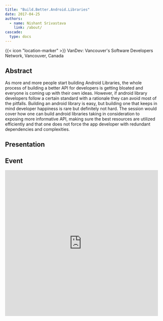 ```yaml
---
title: "Build.Better.­Android.Libraries"
date: 2017-04-25
authors:
  - name: Nishant Srivastava
    link: /about/
cascade:
  type: docs
---
```


{{< icon "location-marker" >}} VanDev: Vancouver's Software Developers Network, Vancouver, Canada

<!--more-->

## Abstract

As more and more people start building Android Libraries, the whole process of building a better API for developers is getting bloated and everyone is coming up with their own ideas. However, if android library developers follow a certain standard with a rationale they can avoid most of the pitfalls. Building an android library is easy, but building one that keeps in mind developer happiness is rare but definitely not hard. The session would cover how one can build android libraries taking in consideration to exposing more informative API, making sure the best resources are utilized efficiently and that one does not force the app developer with redundant dependencies and complexities.

## Presentation

<script async class="speakerdeck-embed" data-id="2508aaa83bc94832a8439aa2ff750899" data-ratio="1.6" src="//speakerdeck.com/assets/embed.js"></script>

## Event

<iframe src="https://web.archive.org/web/20170718070633/https://www.meetup.com/VanDev/events/239212540/" frameborder="0" width="100%" height="480" allowfullscreen="true" mozallowfullscreen="true" webkitallowfullscreen="true"></iframe>
